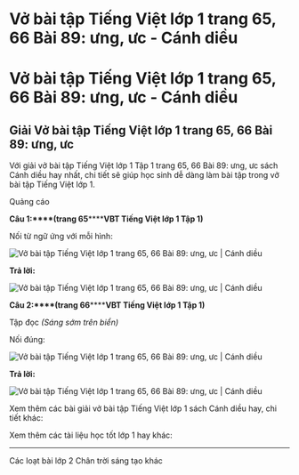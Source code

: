 # Vở bài tập Tiếng Việt lớp 1 trang 65, 66 Bài 89: ưng, ưc - Cánh diều

# Vở bài tập Tiếng Việt lớp 1 trang 65, 66 Bài 89: ưng, ưc - Cánh diều

## Giải Vở bài tập Tiếng Việt lớp 1 trang 65, 66 Bài 89: ưng, ưc

Với giải vở bài tập Tiếng Việt lớp 1 Tập 1 trang 65, 66 Bài 89: ưng, ưc sách Cánh diều hay nhất, chi tiết sẽ giúp học sinh dễ dàng làm bài tập trong vở bài tập Tiếng Việt lớp 1.

Quảng cáo

**Câu 1:****(trang 65********VBT Tiếng Việt lớp 1 Tập 1)**

Nối từ ngữ ứng với mỗi hình:

![Vở bài tập Tiếng Việt lớp 1 trang 65, 66 Bài 89: ưng, ưc | Cánh diều](https://www.vietjack.com/vbt-tieng-viet-1-cd/images/bai-89-ung-uc-87645.png)

**Trả lời:**

![Vở bài tập Tiếng Việt lớp 1 trang 65, 66 Bài 89: ưng, ưc | Cánh diều](https://www.vietjack.com/vbt-tieng-viet-1-cd/images/bai-89-ung-uc-87648.png)

**Câu 2:****(trang 66********VBT Tiếng Việt lớp 1 Tập 1)**

Tập đọc _(Sáng sớm trên biển)_

Nối đúng:

![Vở bài tập Tiếng Việt lớp 1 trang 65, 66 Bài 89: ưng, ưc | Cánh diều](https://www.vietjack.com/vbt-tieng-viet-1-cd/images/bai-89-ung-uc-87644.png)

**Trả lời:**

![Vở bài tập Tiếng Việt lớp 1 trang 65, 66 Bài 89: ưng, ưc | Cánh diều](https://www.vietjack.com/vbt-tieng-viet-1-cd/images/bai-89-ung-uc-87649.png)

Xem thêm các bài giải vở bài tập Tiếng Việt lớp 1 sách Cánh diều hay, chi tiết khác:

Xem thêm các tài liệu học tốt lớp 1 hay khác:

* * *

Các loạt bài lớp 2 Chân trời sáng tạo khác
